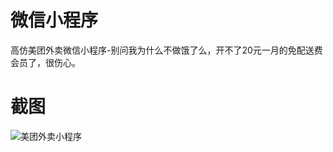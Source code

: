 # 微信小程序
高仿美团外卖微信小程序-别问我为什么不做饿了么，开不了20元一月的免配送费会员了，很伤心。<br>

# 截图
![美团外卖小程序](https://github.com/qq273681448/MeiTuan/blob/master/ScreenShot/pic-1.png)
